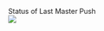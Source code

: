 Status of Last Master Push<br>
<img src="https://github.com/zemags/GoStudy/workflows/go_cards_ci/badge.svg?branch=master"><br>
